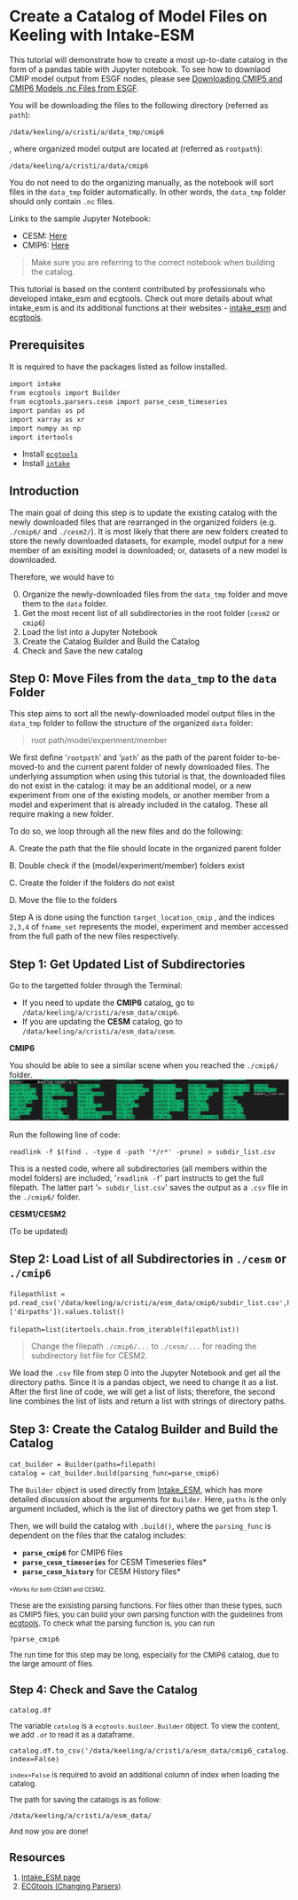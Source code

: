 # Create a Catalog of Model Files on Keeling with Intake-ESM

This tutorial will demonstrate how to create a most up-to-date catalog in the form of a pandas table with Jupyter notebook. To see how to downlaod CMIP model output from ESGF nodes, please see [Downloading CMIP5 and CMIP6 Models .nc Files from ESGF](https://drive.google.com/file/d/1nslXk00DzEBE2rA3cxdy0kU-0XZXFal_/view?usp=share_link). 

You will be downloading the files to the following directory (referred as `path`): 

    /data/keeling/a/cristi/a/data_tmp/cmip6

, where organized model output are located at (referred as `rootpath`): 

    /data/keeling/a/cristi/a/data/cmip6

You do not need to do the organizing manually, as the notebook will sort files in the `data_tmp` folder automatically. In other words, the `data_tmp` folder should only contain `.nc` files. 

Links to the sample Jupyter Notebook: 

- CESM: [Here](../tutorials/create_catalog_cesm.ipynb)
- CMIP6: [Here](../tutorials/create_catalog_cmip6.ipynb)

>Make sure you are referring to the correct notebook when building the catalog. 

This tutorial is based on the content contributed by professionals who developed intake_esm and ecgtools. Check out more details about what intake_esm is and its additional functions at their websites - [intake_esm](https://intake-esm.readthedocs.io/en/stable/how-to/build-a-catalog-from-timeseries-files.html) and [ecgtools](https://ecgtools.readthedocs.io/en/latest/how-to/use-a-custom-parser.html). 

## Prerequisites
It is required to have the packages listed as follow installed. 
   
    import intake
    from ecgtools import Builder
    from ecgtools.parsers.cesm import parse_cesm_timeseries
    import pandas as pd 
    import xarray as xr
    import numpy as np
    import itertools

- Install [`ecgtools`](https://ecgtools.readthedocs.io/en/latest/how-to/install-ecgtools.html)
- Install [`intake`](https://intake-esm.readthedocs.io/en/stable/how-to/install-intake-esm.html)

## Introduction 
The main goal of doing this step is to update the existing catalog with the newly downloaded files that are rearranged in the organized folders (e.g. `./cmip6/` and `./cesm2/`). It is most likely that there are new folders created to store the newly downloaded datasets, for example, model output for a new member of an exisiting model is downloaded; or, datasets of a new model is downloaded. 

Therefore, we would have to 

0. Organize the newly-downloaded files from the `data_tmp` folder and move them to the `data` folder. 
1. Get the most recent list of all subdirectories in the root folder (`cesm2` or `cmip6`)
2. Load the list into a Jupyter Notebook 
3. Create the Catalog Builder and Build the Catalog 
4. Check and Save the new catalog 

## Step 0: Move Files from the `data_tmp` to the `data` Folder
This step aims to sort all the newly-downloaded model output files in the `data_tmp` folder to follow the structure of the organized `data` folder:

>root path/model/experiment/member

We first define ‘`rootpath`’ and ‘`path`’ as the path of the parent folder to-be-moved-to and the current parent folder of newly downloaded files.
The underlying assumption when using this tutorial is that, the downloaded files do not exist in the catalog: it may be an additional model, or a new experiment  from one of the existing models, or another member from a model and experiment that is already included in the catalog. These all require making a new folder.

To do so, we loop through all the new files and do the following:

A. Create the path that the file should locate in the organized parent folder

B. Double check if the (model/experiment/member) folders exist

C. Create the folder if the folders do not exist

D. Move the file to the folders

Step A is done using the function `target_location_cmip` , and the indices `2,3,4` of `fname_set` represents the model, experiment and member accessed from the full path of the new files respectively.

## Step 1: Get Updated List of Subdirectories 
Go to the targetted folder through the Terminal: 
- If you need to update the **CMIP6** catalog, go to `/data/keeling/a/cristi/a/esm_data/cmip6`. 
- If you are updating the **CESM** catalog, go to `/data/keeling/a/cristi/a/esm_data/cesm`. 

**CMIP6**

You should be able to see a similar scene when you reached the `./cmip6/` folder.  
![cmip6_folder_dir](../images/cmip6_folder_dir.png)

Run the following line of code: 
    
    readlink -f $(find . -type d -path '*/r*' -prune) > subdir_list.csv

This is a nested code, where all subdirectories (all members within the model folders) are included, '`readlink -f`' part instructs to get the full filepath. The latter part '`> subdir_list.csv`' saves the output as a `.csv` file in the `./cmip6/` folder. 

**CESM1/CESM2** 

(To be updated)

## Step 2: Load List of all Subdirectories in `./cesm` or `./cmip6`

    filepathlist = pd.read_csv('/data/keeling/a/cristi/a/esm_data/cmip6/subdir_list.csv',header=None,names=['dirpaths']).values.tolist()
    
    filepath=list(itertools.chain.from_iterable(filepathlist))

> Change the filepath `./cmip6/...` to `./cesm/...` for reading the subdirectory list file for CESM2. 

We load the `.csv` file from step 0 into the Jupyter Notebook and get all the directory paths. Since it is a pandas object, we need to change it as a list. After the first line of code, we will get a list of lists; therefore, the second line combines the list of lists and return a list with strings of directory paths. 

## Step 3: Create the Catalog Builder and Build the Catalog 

    cat_builder = Builder(paths=filepath)
    catalog = cat_builder.build(parsing_func=parse_cmip6)

The `Builder` object is used directly from [Intake_ESM](https://intake-esm.readthedocs.io/en/stable/how-to/build-a-catalog-from-timeseries-files.html), which has more detailed discussion about the arguments for `Builder`. Here, `paths` is the only argument included, which is the list of directory paths we get from step 1. 

Then, we will build the catalog with `.build()`, where the `parsing_func` is dependent on the files that the catalog includes:

- **`parse_cmip6`** for CMIP6 files 
- **`parse_cesm_timeseries`** for CESM Timeseries files*
- **`parse_cesm_history`** for CESM History files*

<font size = 1> *Works for both CESM1 and CESM2. 

<font size =2>

These are the exisisting parsing functions. For files other than these types, such as CMIP5 files, you can build your own parsing function with the guidelines from [ecgtools](https://ecgtools.readthedocs.io/en/latest/how-to/use-a-custom-parser.html). To check what the parsing function is, you can run

    ?parse_cmip6

The run time for this step may be long, especially for the CMIP6 catalog, due to the large amount of files. 


## Step 4: Check and Save the Catalog

    catalog.df

The variable `catalog` is a `ecgtools.builder.Builder` object. To view the content, we add `.df` to read it as a dataframe. 

    catalog.df.to_csv('/data/keeling/a/cristi/a/esm_data/cmip6_catalog.csv', index=False)

`index=False` is required to avoid an additional column of index when loading the catalog. 

The path for saving the catalogs is as follow: 

    /data/keeling/a/cristi/a/esm_data/


And now you are done! 













## Resources 
1. [Intake_ESM page](https://intake-esm.readthedocs.io/en/stable/how-to/build-a-catalog-from-timeseries-files.html)
2. [ECGtools (Changing Parsers)](https://ecgtools.readthedocs.io/en/latest/how-to/use-a-custom-parser.html)
